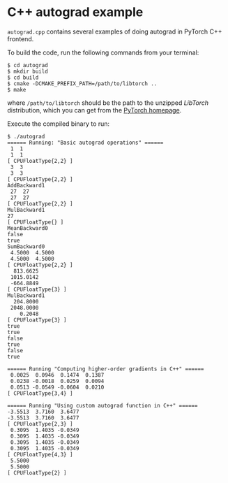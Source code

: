 # C++ autograd example

`autograd.cpp` contains several examples of doing autograd in PyTorch C++ frontend.

To build the code, run the following commands from your terminal:

```shell
$ cd autograd
$ mkdir build
$ cd build
$ cmake -DCMAKE_PREFIX_PATH=/path/to/libtorch ..
$ make
```

where `/path/to/libtorch` should be the path to the unzipped *LibTorch*
distribution, which you can get from the [PyTorch
homepage](https://pytorch.org/get-started/locally/).

Execute the compiled binary to run:

```shell
$ ./autograd
====== Running: "Basic autograd operations" ======
 1  1
 1  1
[ CPUFloatType{2,2} ]
 3  3
 3  3
[ CPUFloatType{2,2} ]
AddBackward1
 27  27
 27  27
[ CPUFloatType{2,2} ]
MulBackward1
27
[ CPUFloatType{} ]
MeanBackward0
false
true
SumBackward0
 4.5000  4.5000
 4.5000  4.5000
[ CPUFloatType{2,2} ]
  813.6625
 1015.0142
 -664.8849
[ CPUFloatType{3} ]
MulBackward1
  204.8000
 2048.0000
    0.2048
[ CPUFloatType{3} ]
true
true
false
true
false
true

====== Running "Computing higher-order gradients in C++" ======
 0.0025  0.0946  0.1474  0.1387
 0.0238 -0.0018  0.0259  0.0094
 0.0513 -0.0549 -0.0604  0.0210
[ CPUFloatType{3,4} ]

====== Running "Using custom autograd function in C++" ======
-3.5513  3.7160  3.6477
-3.5513  3.7160  3.6477
[ CPUFloatType{2,3} ]
 0.3095  1.4035 -0.0349
 0.3095  1.4035 -0.0349
 0.3095  1.4035 -0.0349
 0.3095  1.4035 -0.0349
[ CPUFloatType{4,3} ]
 5.5000
 5.5000
[ CPUFloatType{2} ]
```
